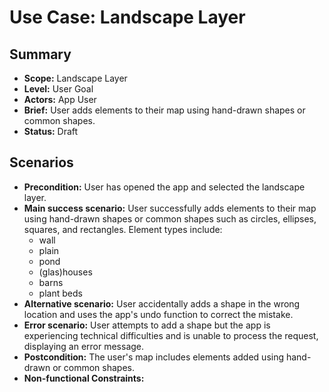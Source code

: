 # Use Case: Landscape Layer

## Summary

- **Scope:** Landscape Layer
- **Level:** User Goal
- **Actors:** App User
- **Brief:** User adds elements to their map using hand-drawn shapes or common shapes.
- **Status:** Draft

## Scenarios

- **Precondition:** User has opened the app and selected the landscape layer.
- **Main success scenario:**
  User successfully adds elements to their map using hand-drawn shapes or common shapes such as circles, ellipses, squares, and rectangles.
  Element types include:
  - wall
  - plain
  - pond
  - (glas)houses
  - barns
  - plant beds
- **Alternative scenario:**
  User accidentally adds a shape in the wrong location and uses the app's undo function to correct the mistake.
- **Error scenario:**
  User attempts to add a shape but the app is experiencing technical difficulties and is unable to process the request, displaying an error message.
- **Postcondition:**
  The user's map includes elements added using hand-drawn or common shapes.
- **Non-functional Constraints:**

